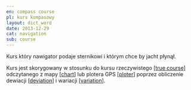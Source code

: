 ```yaml
---
en: compass course
pl: kurs kompasowy
layout: dict_word
date: 2013-12-29
cat: navigation
sub: course
---
```


Kurs który nawigator podaje sternikowi i którym chce by jacht płynął.

Kurs jest skorygowany w stosunku do kursu rzeczywistego [[true course](/dict/t/true-course/)] 
odczytanego z mapy [[chart](/dict/c/chart/)] lub plotera GPS [[ploter](/dict/p/ploter/)] 
poprzez obliczenie dewiacji [[deviation](/dict/d/deviation/)] 
i wariacji [[variation](/dict/v/variation/)].
